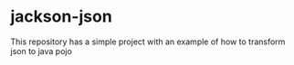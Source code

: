 # jackson-json
This repository has a simple project with an example of how to transform json to java pojo

